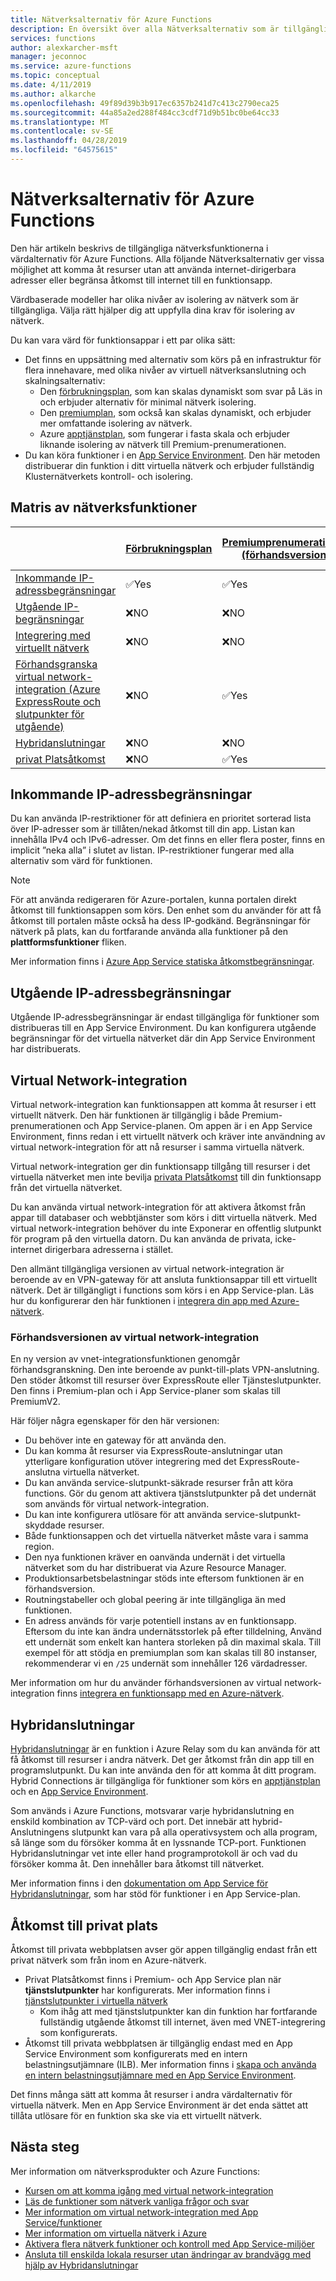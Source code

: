 ```yaml
---
title: Nätverksalternativ för Azure Functions
description: En översikt över alla Nätverksalternativ som är tillgängliga i Azure Functions
services: functions
author: alexkarcher-msft
manager: jeconnoc
ms.service: azure-functions
ms.topic: conceptual
ms.date: 4/11/2019
ms.author: alkarche
ms.openlocfilehash: 49f89d39b3b917ec6357b241d7c413c2790eca25
ms.sourcegitcommit: 44a85a2ed288f484cc3cdf71d9b51bc0be64cc33
ms.translationtype: MT
ms.contentlocale: sv-SE
ms.lasthandoff: 04/28/2019
ms.locfileid: "64575615"
---
```

# <a name="azure-functions-networking-options"></a>Nätverksalternativ för Azure Functions

Den här artikeln beskrivs de tillgängliga nätverksfunktionerna i värdalternativ för Azure Functions. Alla följande Nätverksalternativ ger vissa möjlighet att komma åt resurser utan att använda internet-dirigerbara adresser eller begränsa åtkomst till internet till en funktionsapp. 

Värdbaserade modeller har olika nivåer av isolering av nätverk som är tillgängliga. Välja rätt hjälper dig att uppfylla dina krav för isolering av nätverk.

Du kan vara värd för funktionsappar i ett par olika sätt:

* Det finns en uppsättning med alternativ som körs på en infrastruktur för flera innehavare, med olika nivåer av virtuell nätverksanslutning och skalningsalternativ:
    * Den [förbrukningsplan](functions-scale.md#consumption-plan), som kan skalas dynamiskt som svar på Läs in och erbjuder alternativ för minimal nätverk isolering.
    * Den [premiumplan](functions-scale.md#premium-plan-public-preview), som också kan skalas dynamiskt, och erbjuder mer omfattande isolering av nätverk.
    * Azure [apptjänstplan](functions-scale.md#app-service-plan), som fungerar i fasta skala och erbjuder liknande isolering av nätverk till Premium-prenumerationen.
* Du kan köra funktioner i en [App Service Environment](../app-service/environment/intro.md). Den här metoden distribuerar din funktion i ditt virtuella nätverk och erbjuder fullständig Klusternätverkets kontroll- och isolering.

## <a name="matrix-of-networking-features"></a>Matris av nätverksfunktioner

|                |[Förbrukningsplan](functions-scale.md#consumption-plan)|[Premiumprenumerationen (förhandsversion)](functions-scale.md#premium-plan-public-preview)|[App Service-plan](functions-scale.md#app-service-plan)|[App Service Environment](../app-service/environment/intro.md)|
|----------------|-----------|----------------|---------|-----------------------|  
|[Inkommande IP-adressbegränsningar](#inbound-ip-restrictions)|✅Yes|✅Yes|✅Yes|✅Yes|
|[Utgående IP-begränsningar](#private-site-access)|❌NO| ❌NO|❌NO|✅Yes|
|[Integrering med virtuellt nätverk](#virtual-network-integration)|❌NO|❌NO|✅Yes|✅Yes|
|[Förhandsgranska virtual network-integration (Azure ExpressRoute och slutpunkter för utgående)](#preview-version-of-virtual-network-integration)|❌NO|✅Yes|✅Yes|✅Yes|
|[Hybridanslutningar](#hybrid-connections)|❌NO|❌NO|✅Yes|✅Yes|
|[privat Platsåtkomst](#private-site-access)|❌NO| ✅Yes|✅Yes|✅Yes|

## <a name="inbound-ip-restrictions"></a>Inkommande IP-adressbegränsningar

Du kan använda IP-restriktioner för att definiera en prioritet sorterad lista över IP-adresser som är tillåten/nekad åtkomst till din app. Listan kan innehålla IPv4 och IPv6-adresser. Om det finns en eller flera poster, finns en implicit ”neka alla” i slutet av listan. IP-restriktioner fungerar med alla alternativ som värd för funktionen.

> [!NOTE]
> För att använda redigeraren för Azure-portalen, kunna portalen direkt åtkomst till funktionsappen som körs. Den enhet som du använder för att få åtkomst till portalen måste också ha dess IP-godkänd. Begränsningar för nätverk på plats, kan du fortfarande använda alla funktioner på den **plattformsfunktioner** fliken.

Mer information finns i [Azure App Service statiska åtkomstbegränsningar](../app-service/app-service-ip-restrictions.md).

## <a name="outbound-ip-restrictions"></a>Utgående IP-adressbegränsningar

Utgående IP-adressbegränsningar är endast tillgängliga för funktioner som distribueras till en App Service Environment. Du kan konfigurera utgående begränsningar för det virtuella nätverket där din App Service Environment har distribuerats.

## <a name="virtual-network-integration"></a>Virtual Network-integration

Virtual network-integration kan funktionsappen att komma åt resurser i ett virtuellt nätverk. Den här funktionen är tillgänglig i både Premium-prenumerationen och App Service-planen. Om appen är i en App Service Environment, finns redan i ett virtuellt nätverk och kräver inte användning av virtual network-integration för att nå resurser i samma virtuella nätverk.

Virtual network-integration ger din funktionsapp tillgång till resurser i det virtuella nätverket men inte bevilja [privata Platsåtkomst](#private-site-access) till din funktionsapp från det virtuella nätverket.

Du kan använda virtual network-integration för att aktivera åtkomst från appar till databaser och webbtjänster som körs i ditt virtuella nätverk. Med virtual network-integration behöver du inte Exponerar en offentlig slutpunkt för program på den virtuella datorn. Du kan använda de privata, icke-internet dirigerbara adresserna i stället.

Den allmänt tillgängliga versionen av virtual network-integration är beroende av en VPN-gateway för att ansluta funktionsappar till ett virtuellt nätverk. Det är tillgängligt i functions som körs i en App Service-plan. Läs hur du konfigurerar den här funktionen i [integrera din app med Azure-nätverk](../app-service/web-sites-integrate-with-vnet.md#enabling-vnet-integration).

### <a name="preview-version-of-virtual-network-integration"></a>Förhandsversionen av virtual network-integration

En ny version av vnet-integrationsfunktionen genomgår förhandsgranskning. Den inte beroende av punkt-till-plats VPN-anslutning. Den stöder åtkomst till resurser över ExpressRoute eller Tjänsteslutpunkter. Den finns i Premium-plan och i App Service-planer som skalas till PremiumV2.

Här följer några egenskaper för den här versionen:

* Du behöver inte en gateway för att använda den.
* Du kan komma åt resurser via ExpressRoute-anslutningar utan ytterligare konfiguration utöver integrering med det ExpressRoute-anslutna virtuella nätverket.
* Du kan använda service-slutpunkt-säkrade resurser från att köra functions. Gör du genom att aktivera tjänstslutpunkter på det undernät som används för virtual network-integration.
* Du kan inte konfigurera utlösare för att använda service-slutpunkt-skyddade resurser. 
* Både funktionsappen och det virtuella nätverket måste vara i samma region.
* Den nya funktionen kräver en oanvända undernät i det virtuella nätverket som du har distribuerat via Azure Resource Manager.
* Produktionsarbetsbelastningar stöds inte eftersom funktionen är en förhandsversion.
* Routningstabeller och global peering är inte tillgängliga än med funktionen.
* En adress används för varje potentiell instans av en funktionsapp. Eftersom du inte kan ändra undernätsstorlek på efter tilldelning, Använd ett undernät som enkelt kan hantera storleken på din maximal skala. Till exempel för att stödja en premiumplan som kan skalas till 80 instanser, rekommenderar vi en `/25` undernät som innehåller 126 värdadresser.

Mer information om hur du använder förhandsversionen av virtual network-integration finns [integrera en funktionsapp med en Azure-nätverk](functions-create-vnet.md).

## <a name="hybrid-connections"></a>Hybridanslutningar

[Hybridanslutningar](../service-bus-relay/relay-hybrid-connections-protocol.md) är en funktion i Azure Relay som du kan använda för att få åtkomst till resurser i andra nätverk. Det ger åtkomst från din app till en programslutpunkt. Du kan inte använda den för att komma åt ditt program. Hybrid Connections är tillgängliga för funktioner som körs en [apptjänstplan](functions-scale.md#app-service-plan) och en [App Service Environment](../app-service/environment/intro.md).

Som används i Azure Functions, motsvarar varje hybridanslutning en enskild kombination av TCP-värd och port. Det innebär att hybrid-Anslutningens slutpunkt kan vara på alla operativsystem och alla program, så länge som du försöker komma åt en lyssnande TCP-port. Funktionen Hybridanslutningar vet inte eller hand programprotokoll är och vad du försöker komma åt. Den innehåller bara åtkomst till nätverket.

Mer information finns i den [dokumentation om App Service för Hybridanslutningar](../app-service/app-service-hybrid-connections.md), som har stöd för funktioner i en App Service-plan.

## <a name="private-site-access"></a>Åtkomst till privat plats

Åtkomst till privata webbplatsen avser gör appen tillgänglig endast från ett privat nätverk som från inom en Azure-nätverk. 
* Privat Platsåtkomst finns i Premium- och App Service plan när **tjänstslutpunkter** har konfigurerats. Mer information finns i [tjänstslutpunkter i virtuella nätverk](../virtual-network/virtual-network-service-endpoints-overview.md)
    * Kom ihåg att med tjänstslutpunkter kan din funktion har fortfarande fullständig utgående åtkomst till internet, även med VNET-integrering som konfigurerats.
* Åtkomst till privata webbplatsen är tillgänglig endast med en App Service Environment som konfigurerats med en intern belastningsutjämnare (ILB). Mer information finns i [skapa och använda en intern belastningsutjämnare med en App Service Environment](../app-service/environment/create-ilb-ase.md).

Det finns många sätt att komma åt resurser i andra värdalternativ för virtuella nätverk. Men en App Service Environment är det enda sättet att tillåta utlösare för en funktion ska ske via ett virtuellt nätverk.

## <a name="next-steps"></a>Nästa steg
Mer information om nätverksprodukter och Azure Functions: 

* [Kursen om att komma igång med virtual network-integration](./functions-create-vnet.md)
* [Läs de funktioner som nätverk vanliga frågor och svar](./functions-networking-faq.md)
* [Mer information om virtual network-integration med App Service/funktioner](../app-service/web-sites-integrate-with-vnet.md)
* [Mer information om virtuella nätverk i Azure](../virtual-network/virtual-networks-overview.md)
* [Aktivera flera nätverk funktioner och kontroll med App Service-miljöer](../app-service/environment/intro.md)
* [Ansluta till enskilda lokala resurser utan ändringar av brandvägg med hjälp av Hybridanslutningar](../app-service/app-service-hybrid-connections.md)
